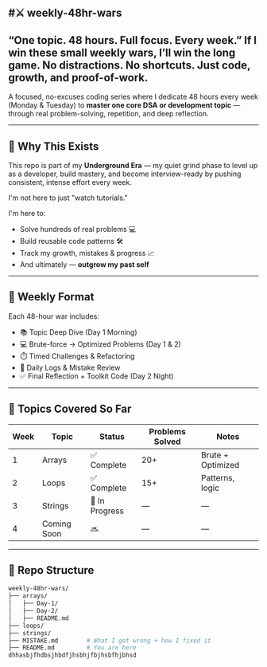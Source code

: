 #⚔️ weekly-48hr-wars
-----------------------------------------------------------------------------------------------------------------------------------------------------------------
“One topic. 48 hours. Full focus. Every week.” If I win these small weekly wars, I’ll win the long game. No distractions. No shortcuts. Just code, growth, and proof-of-work.
-----------------------------------------------------------------------------------------------------------------------------------------------------------------
A focused, no-excuses coding series where I dedicate 48 hours every week (Monday & Tuesday) to **master one core DSA or development topic** — through real problem-solving, repetition, and deep reflection.

---

## 🧠 Why This Exists

This repo is part of my **Underground Era** — my quiet grind phase to level up as a developer, build mastery, and become interview-ready by pushing consistent, intense effort every week.

I'm not here to just "watch tutorials."

I'm here to:
- Solve hundreds of real problems 💻
- Build reusable code patterns 🛠️
- Track my growth, mistakes & progress 📈
- And ultimately — **outgrow my past self**

---

## 📅 Weekly Format

Each 48-hour war includes:
- 📚 Topic Deep Dive (Day 1 Morning)
- 💻 Brute-force → Optimized Problems (Day 1 & 2)
- ⏱️ Timed Challenges & Refactoring
- 📝 Daily Logs & Mistake Review
- ✅ Final Reflection + Toolkit Code (Day 2 Night)

---

## 📂 Topics Covered So Far

| Week | Topic     | Status     | Problems Solved | Notes |
|------|-----------|------------|------------------|-------|
| 1    | Arrays    | ✅ Complete | 20+              | Brute + Optimized |
| 2    | Loops     | ✅ Complete | 15+              | Patterns, logic |
| 3    | Strings   | 🚧 In Progress | —            | —     |
| 4    | Coming Soon | 🔜        | —               | —     |

---

## 🧾 Repo Structure

```bash
weekly-48hr-wars/
├── arrays/
│   ├── Day-1/
│   ├── Day-2/
│   ├── README.md
├── loops/
├── strings/
├── MISTAKE.md        # What I got wrong + how I fixed it
├── README.md         # You are here
dhhasbjfhdbsjhbdfjhsbhjfbjhsbfhjbhsd
